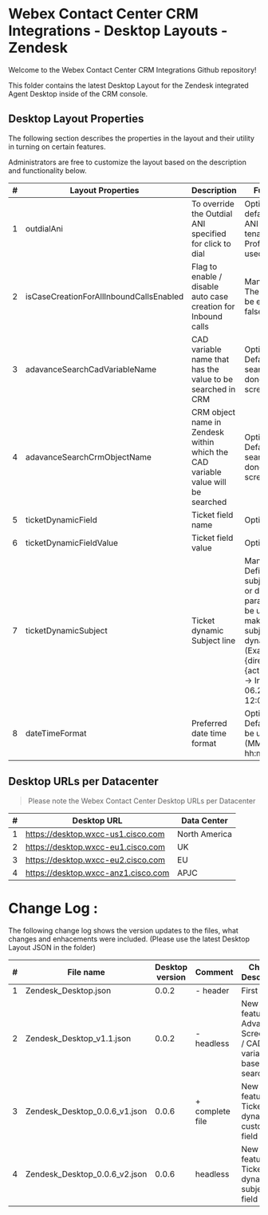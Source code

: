 # Webex Contact Center CRM Integrations - Desktop Layouts - Zendesk

Welcome to the Webex Contact Center CRM Integrations Github repository!

This folder contains the latest Desktop Layout for the Zendesk integrated Agent Desktop inside of the CRM console.

## Desktop Layout Properties

The following section describes the properties in the layout and their utility in turning on certain features.

Administrators are free to customize the layout based on the description and functionality below.

| #   | Layout Properties                       | Description                                                                     | Functionality                                                                                                                                                                                                                |
| --- | --------------------------------------- | ------------------------------------------------------------------------------- | ---------------------------------------------------------------------------------------------------------------------------------------------------------------------------------------------------------------------------- |
| 1   | outdialAni                              | To override the Outdial ANI specified for click to dial                         | Optional. The default Outdial ANI set on the tenant or Agent Profile will be used.                                                                                                                                           |
| 2   | isCaseCreationForAllInboundCallsEnabled | Flag to enable / disable auto case creation for Inbound calls                   | Mandatory field. The value should be either true or false.                                                                                                                                                                   |
| 3   | adavanceSearchCadVariableName           | CAD variable name that has the value to be searched in CRM                      | Optional field. Default ANI based search will be done for screenpop.                                                                                                                                                         |
| 4   | adavanceSearchCrmObjectName             | CRM object name in Zendesk within which the CAD variable value will be searched | Optional field. Default ANI based search will be done for screenpop.                                                                                                                                                         |
| 5   | ticketDynamicField                      | Ticket field name                                                               | Optional field.                                                                                                                                                                                                              |
| 6   | ticketDynamicFieldValue                 | Ticket field value                                                              | Optional field.                                                                                                                                                                                                              |
| 7   | ticketDynamicSubject                    | Ticket dynamic Subject line                                                     | Mandatory field. Define your own subject line (static or dynamic). Call parameters can be used for making the subject line dynamic (Example : {direction} call at {activityDateTime} -> Inbound call at 06.29.2022 12:01 p ) |
| 8   | dateTimeFormat                          | Preferred date time format                                                      | Optional field - Default value will be used (MM.dd.yyyy hh:mm a)                                                                                                                                                             |

## Desktop URLs per Datacenter

> Please note the Webex Contact Center Desktop URLs per Datacenter

| #   | Desktop URL                         | Data Center   |
| --- | ----------------------------------- | ------------- |
| 1   | https://desktop.wxcc-us1.cisco.com  | North America |
| 2   | https://desktop.wxcc-eu1.cisco.com  | UK            |
| 3   | https://desktop.wxcc-eu2.cisco.com  | EU            |
| 4   | https://desktop.wxcc-anz1.cisco.com | APJC          |

# Change Log :

The following change log shows the version updates to the files, what changes and enhacements were included.
(Please use the latest Desktop Layout JSON in the folder)

| #   | File name                     | Desktop version | Comment         | Change Description                                           |
| --- | ----------------------------- | --------------- | --------------- | ------------------------------------------------------------ |
| 1   | Zendesk_Desktop.json          | 0.0.2           | - header        | First draft                                                  |
| 2   | Zendesk_Desktop_v1.1.json     | 0.0.2           | - headless      | New feature - Advanced Screenpop / CAD variable based search |
| 3   | Zendesk_Desktop_0.0.6_v1.json | 0.0.6           | + complete file | New feature - Ticket dynamic custom field added              |
| 4   | Zendesk_Desktop_0.0.6_v2.json | 0.0.6           | headless        | New feature - Ticket dynamic subject field added             |
